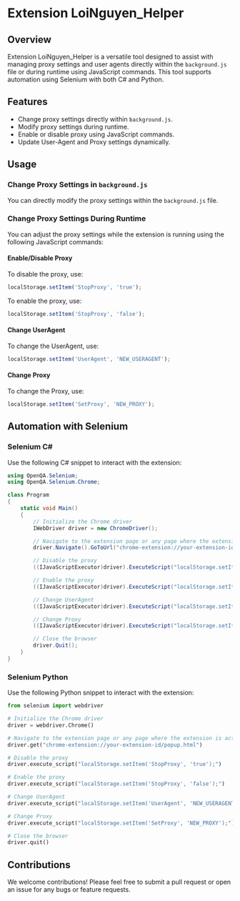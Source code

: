 # Extension LoiNguyen_Helper

## Overview
Extension LoiNguyen_Helper is a versatile tool designed to assist with managing proxy settings and user agents directly within the `background.js` file or during runtime using JavaScript commands. This tool supports automation using Selenium with both C# and Python.

## Features
- Change proxy settings directly within `background.js`.
- Modify proxy settings during runtime.
- Enable or disable proxy using JavaScript commands.
- Update User-Agent and Proxy settings dynamically.

## Usage

### Change Proxy Settings in `background.js`
You can directly modify the proxy settings within the `background.js` file.

### Change Proxy Settings During Runtime
You can adjust the proxy settings while the extension is running using the following JavaScript commands:

#### Enable/Disable Proxy
To disable the proxy, use:
```js
localStorage.setItem('StopProxy', 'true');
```

To enable the proxy, use:
```js
localStorage.setItem('StopProxy', 'false');
```

#### Change UserAgent
To change the UserAgent, use:
```js
localStorage.setItem('UserAgent', 'NEW_USERAGENT');
```

#### Change Proxy
To change the Proxy, use:
```js
localStorage.setItem('SetProxy', 'NEW_PROXY');
```

## Automation with Selenium

### Selenium C#
Use the following C# snippet to interact with the extension:
```csharp
using OpenQA.Selenium;
using OpenQA.Selenium.Chrome;

class Program
{
    static void Main()
    {
        // Initialize the Chrome driver
        IWebDriver driver = new ChromeDriver();

        // Navigate to the extension page or any page where the extension is active
        driver.Navigate().GoToUrl("chrome-extension://your-extension-id/popup.html");

        // Disable the proxy
        ((IJavaScriptExecutor)driver).ExecuteScript("localStorage.setItem('StopProxy', 'true');");

        // Enable the proxy
        ((IJavaScriptExecutor)driver).ExecuteScript("localStorage.setItem('StopProxy', 'false');");

        // Change UserAgent
        ((IJavaScriptExecutor)driver).ExecuteScript("localStorage.setItem('UserAgent', 'NEW_USERAGENT');");

        // Change Proxy
        ((IJavaScriptExecutor)driver).ExecuteScript("localStorage.setItem('SetProxy', 'NEW_PROXY');");

        // Close the browser
        driver.Quit();
    }
}
```

### Selenium Python
Use the following Python snippet to interact with the extension:
```python
from selenium import webdriver

# Initialize the Chrome driver
driver = webdriver.Chrome()

# Navigate to the extension page or any page where the extension is active
driver.get("chrome-extension://your-extension-id/popup.html")

# Disable the proxy
driver.execute_script("localStorage.setItem('StopProxy', 'true');")

# Enable the proxy
driver.execute_script("localStorage.setItem('StopProxy', 'false');")

# Change UserAgent
driver.execute_script("localStorage.setItem('UserAgent', 'NEW_USERAGENT');")

# Change Proxy
driver.execute_script("localStorage.setItem('SetProxy', 'NEW_PROXY');")

# Close the browser
driver.quit()
```

## Contributions
We welcome contributions! Please feel free to submit a pull request or open an issue for any bugs or feature requests.
